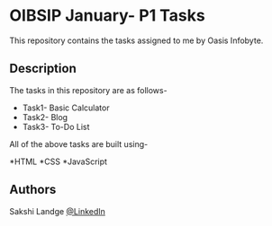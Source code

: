 # OIBSIP January- P1 Tasks

This repository contains the tasks assigned to me by Oasis Infobyte.

## Description

The tasks in this repository are as follows-

* Task1- Basic Calculator
* Task2- Blog
* Task3- To-Do List

All of the above tasks are built using-

*HTML
*CSS
*JavaScript

## Authors

Sakshi Landge
[@LinkedIn](http://www.linkedin.com/in/sakshi-landge-b9a5bb240)
